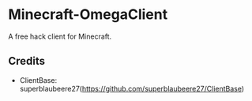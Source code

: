 # Minecraft-OmegaClient
A free hack client for Minecraft.

## Credits
- ClientBase: superblaubeere27(https://github.com/superblaubeere27/ClientBase)
